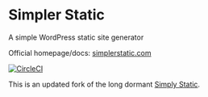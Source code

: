 # Simpler Static

A simple WordPress static site generator

Official homepage/docs: [simplerstatic.com](https://simplerstatic.com)

[![CircleCI](https://circleci.com/gh/leonstafford/simplerstatic.svg?style=svg)](https://circleci.com/gh/leonstafford/simplerstatic)

This is an updated fork of the long dormant [Simply Static](https://wordpress.org/plugins/simply-static).

